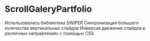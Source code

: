# ScrollGaleryPartfolio
Использовалась библиотека SWIPER
Синхронизация большого количества вертикальных слайдов
Инверсия движения слайдов в различных направлениях с помощью CSS
